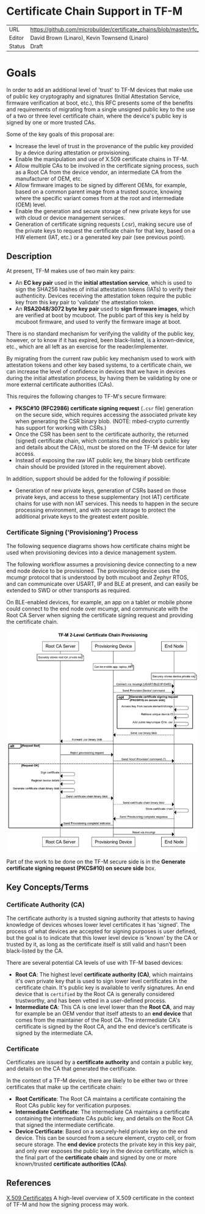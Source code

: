 # Certificate Chain Support in TF-M

|      |                                                          |
|:---- | -------------------------------------------------------- |
| URL | https://github.com/microbuilder/certificate_chains/blob/master/rfc_tfm.md |
| Editor | David Brown (Linaro), Kevin Townsend (Linaro) |
| Status | Draft |

# Goals

In order to add an additional level of 'trust' to TF-M devices that make use
of public key cryptography and signatures (Initial Attestation Service,
firmware verification at boot, etc.), this RFC presents some of the benefits
and requirements of migrating from a single unsigned public key to the use of a
two or three level certificate chain, where the device's public key is signed
by one or more trusted CAs.

Some of the key goals of this proposal are:

- Increase the level of trust in the provenance of the public key provided by
  a device during attestation or provisioning.
- Enable the manipulation and use of X.509 certificate chains in TF-M.
- Allow multiple CAs to be involved in the certificate signing process,
  such as a Root CA from the device vendor, an intermediate CA from the
  manufacturer of OEM, etc.
- Allow firmware images to be signed by different OEMs, for example, based on
  a common parent image from a trusted source, knowing where the specific
  variant comes from at the root and intermediate (OEM) level.
- Enable the generation and secure storage of new private keys for use with
  cloud or device management services.
- Generation of certificate signing requests (.csr), making secure use of the
  private keys to request the certificate chain for that key, based on a HW
  element (IAT, etc.) or a generated key pair (see previous point).

## Description

At present, TF-M makes use of two main key pairs:

- An **EC key pair** used in the **initial attestation service**, which is used
  to sign the SHA256 hashes of initial attestation tokens (IATs) to verify their
  authenticity. Devices receiving the attestation token require the public
  key from this key pair to 'validate' the attestation token.
- An **RSA2048/3072 byte key pair** used to **sign firmware images**, which are
  verified at boot by mcuboot. The public part of this key is held by
  mcuboot firmware, and used to verify the firmware image at boot.

There is no standard mechanism for verifying the validity of the public key,
however, or to know if it has expired, been black-listed, is a known-device,
etc., which are all left as an exercise for the reader/implementer.

By migrating from the current raw public key mechanism used to work with
attestation tokens and other key based systems, to a certificate chain, we
can increase the level of confidence in devices that we have in devices during
the initial attestation process, by having them be validating by one or more
external certificate authorities (CAs).

This requires the following changes to TF-M's secure firmware:

- **PKSC#10 (RFC2986) certificate signing request** (`.csr` file) generation
  on the secure side, which requires accessing the associated private key when
  generating the CSR binary blob. (NOTE: mbed-crypto currently has support for
  working with CSRs.)
- Once the CSR has been sent to the certificate authority, the returned
  (signed) certificate chain, which contains the end device's public key and
  details about the CA(s), must be stored on the TF-M device for later access.
- Instead of exposing the raw IAT public key, the binary blob certificate chain
  should be provided (stored in the requirement above).

In addition, support should be added for the following if possible:

- Generation of new private keys, generation of CSRs based on those private
  keys, and access to these supplementary (not IAT) certificate chains for
  use with non IAT services. This needs to happen in the secure processing
  environment, and with secure storage to protect the additional private keys
  to the greatest extent posible.

### Certificate Signing ('Provisioning') Process

The following sequence diagrams shows how certificate chains might be used
when provisioning devices into a device management system.

The following workflow assumes a provisioning device connecting to a new end
node device to be provisioned. The provisioning device uses the mcumgr
protocol that is understood by both mcuboot and Zephyr RTOS, and can
communicate over USART, IP and BLE at present, and can easily be extended to
SWD or other transports as required.

On BLE-enabled devices, for example, an app on a tablet or mobile phone could
connect to the end node over mcumgr, and communicate with the Root CA Server
when signing the certificate signing request and providing the certificate
chain.

![alt text][workflow-2lvl]

[workflow-2lvl]: img/workflow_2level.png

Part of the work to be done on the TF-M secure side is in the **Generate
certificate signing request (PKCS#10) on secure side** box.

## Key Concepts/Terms

### Certificate Authority (CA)

The certificate authority is a trusted signing authority that attests to having
knowledge of devices whoses lower level certificates it has 'signed'. The
process of what devices are accepted for signing purposes is user defined, but
the goal is to indicate that this lower level device is 'known' by the CA or
trusted by it, as long as the certificate itself is still valid and hasn't
been black-listed by the CA.

There are several potential CA levels of use with TF-M based devices:

- **Root CA**: The highest level **certificate authority (CA)**, which
  maintains it's own private key that is used to sign lower level certificates
  in the certificate chain. It's public key is available to verify signatures.
  An end device that is `certified` by the Root CA is generally considered
  trustworthy, and has been vetted in a user-defined process.
- **Intermediate CA**: This CA is one level lower than the **Root CA**, and
  may for example be an OEM vendor that itself attests to an **end device**
  that comes from the maintainer of the Root CA. The intermediate CA's
  certificate is signed by the Root CA, and the end device's certificate
  is signed by the intermediate CA.

### Certificate

Certificates are issued by a **certificate authority** and contain a public
key, and details on the CA that generated the certificate.

In the context of a TF-M device, there are likely to be either two or three
certificates that make up the certificate chain:

- **Root Certificate**: The Root CA maintains a certificate containing the
  Root CAs public key for verification purposes.
- **Intermediate Certificate**: The intermediate CA maintains a
  certificate containing the intermediate CAs public key, and details on the
  Root CA that signed the intermediate certificate.
- **Device Certificate**: Based on a securely-held private key on the end
  device. This can be sourced from a secure element, crypto cell, or from
  secure storage. The **end device** protects the private key in this key pair,
  and only ever exposes the public key in the device certificate, which is the
  final part of the **certificate chain** and signed by one or more
  known/trusted **certificate authorities (CAs)**.

## References

[X.509 Certificates](https://github.com/microbuilder/certificate_chains/blob/master/rfc_tfm.md)
A high-level overview of X.509 certificate in the context of TF-M and how
the signing process may work.
